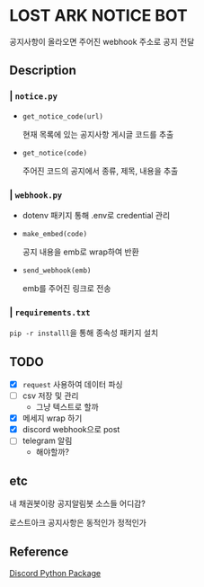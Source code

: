  # LOST ARK NOTICE BOT
공지사항이 올라오면 주어진 webhook 주소로 공지 전달

 ## Description

 ### | `notice.py`
 * `get_notice_code(url)`
    
    현재 목록에 있는 공지사항 게시글 코드를 추출
 * `get_notice(code)`

    주어진 코드의 공지에서 종류, 제목, 내용을 추출

 ### | `webhook.py`
* dotenv 패키지 통해 .env로 credential 관리
* `make_embed(code)`

    공지 내용을 emb로 wrap하여 반환
* `send_webhook(emb)`

    emb를 주어진 링크로 전송


 ### | `requirements.txt`
 `pip -r installl`을 통해 종속성 패키지 설치


 ## TODO
- [x] `request` 사용하여 데이터 파싱
- [ ] csv 저장 및 관리
    - 그냥 텍스트로 할까
- [x] 메세지 wrap 하기
- [x] discord webhook으로 post
- [ ] telegram 알림
    - 해야할까?

## etc
내 채권봇이랑 공지알림봇 소스들 어디감? 

로스트아크 공지사항은 동적인가 정적인가


## Reference
[Discord Python Package](https://discordpy.readthedocs.io/en/stable/api.html)

